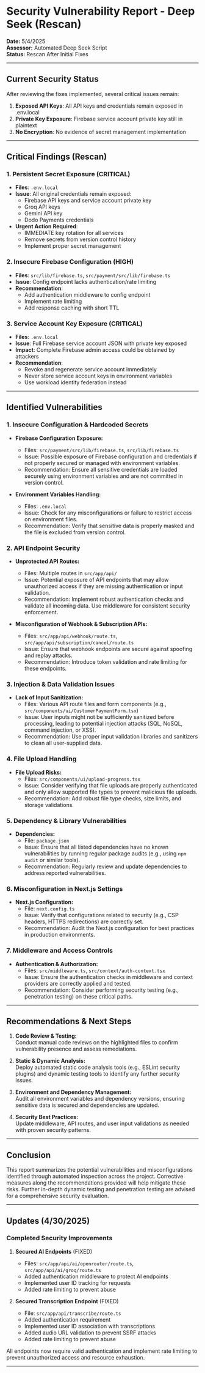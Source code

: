 # Security Vulnerability Report - Deep Seek (Rescan)

**Date:** 5/4/2025  
**Assessor:** Automated Deep Seek Script  
**Status:** Rescan After Initial Fixes

---

## Current Security Status
After reviewing the fixes implemented, several critical issues remain:

1. **Exposed API Keys**: All API keys and credentials remain exposed in .env.local
2. **Private Key Exposure**: Firebase service account private key still in plaintext
3. **No Encryption**: No evidence of secret management implementation

---

## Critical Findings (Rescan)

### 1. Persistent Secret Exposure (CRITICAL)
- **Files**: `.env.local`
- **Issue**: All original credentials remain exposed:
  - Firebase API keys and service account private key
  - Groq API keys
  - Gemini API key  
  - Dodo Payments credentials
- **Urgent Action Required**:
  - IMMEDIATE key rotation for all services
  - Remove secrets from version control history
  - Implement proper secret management

### 2. Insecure Firebase Configuration (HIGH)
- **Files**: `src/lib/firebase.ts`, `src/payment/src/lib/firebase.ts`
- **Issue**: Config endpoint lacks authentication/rate limiting
- **Recommendation**:
  - Add authentication middleware to config endpoint
  - Implement rate limiting
  - Add response caching with short TTL

### 3. Service Account Key Exposure (CRITICAL)
- **Files**: `.env.local`
- **Issue**: Full Firebase service account JSON with private key exposed
- **Impact**: Complete Firebase admin access could be obtained by attackers
- **Recommendation**:
  - Revoke and regenerate service account immediately
  - Never store service account keys in environment variables
  - Use workload identity federation instead

---

## Identified Vulnerabilities

### 1. Insecure Configuration & Hardcoded Secrets
- **Firebase Configuration Exposure:**  
  - Files: `src/payment/src/lib/firebase.ts`, `src/lib/firebase.ts`
  - Issue: Possible exposure of Firebase configuration and credentials if not properly secured or managed with environment variables.
  - Recommendation: Ensure all sensitive credentials are loaded securely using environment variables and are not committed in version control.

- **Environment Variables Handling:**  
  - Files: `.env.local`
  - Issue: Check for any misconfigurations or failure to restrict access on environment files.
  - Recommendation: Verify that sensitive data is properly masked and the file is excluded from version control.

### 2. API Endpoint Security
- **Unprotected API Routes:**
  - Files: Multiple routes in `src/app/api/`
  - Issue: Potential exposure of API endpoints that may allow unauthorized access if they are missing authentication or input validation.
  - Recommendation: Implement robust authentication checks and validate all incoming data. Use middleware for consistent security enforcement.

- **Misconfiguration of Webhook & Subscription APIs:**
  - Files: `src/app/api/webhook/route.ts`, `src/app/api/subscription/cancel/route.ts`
  - Issue: Ensure that webhook endpoints are secure against spoofing and replay attacks.
  - Recommendation: Introduce token validation and rate limiting for these endpoints.

### 3. Injection & Data Validation Issues
- **Lack of Input Sanitization:**
  - Files: Various API route files and form components (e.g., `src/components/ui/CustomerPaymentForm.tsx`)
  - Issue: User inputs might not be sufficiently sanitized before processing, leading to potential injection attacks (SQL, NoSQL, command injection, or XSS).
  - Recommendation: Use proper input validation libraries and sanitizers to clean all user-supplied data.

### 4. File Upload Handling
- **File Upload Risks:**
  - Files: `src/components/ui/upload-progress.tsx`
  - Issue: Consider verifying that file uploads are properly authenticated and only allow supported file types to prevent malicious file uploads.
  - Recommendation: Add robust file type checks, size limits, and storage validations.

### 5. Dependency & Library Vulnerabilities
- **Dependencies:**
  - File: `package.json`
  - Issue: Ensure that all listed dependencies have no known vulnerabilities by running regular package audits (e.g., using `npm audit` or similar tools).
  - Recommendation: Regularly review and update dependencies to address reported vulnerabilities.

### 6. Misconfiguration in Next.js Settings
- **Next.js Configuration:**
  - File: `next.config.ts`
  - Issue: Verify that configurations related to security (e.g., CSP headers, HTTPS redirections) are correctly set.
  - Recommendation: Audit the Next.js configuration for best practices in production environments.

### 7. Middleware and Access Controls
- **Authentication & Authorization:**
  - Files: `src/middleware.ts`, `src/context/auth-context.tsx`
  - Issue: Ensure the authentication checks in middleware and context providers are correctly applied and tested.
  - Recommendation: Consider performing security testing (e.g., penetration testing) on these critical paths.

---

## Recommendations & Next Steps

1. **Code Review & Testing:**  
   Conduct manual code reviews on the highlighted files to confirm vulnerability presence and assess remediations.

2. **Static & Dynamic Analysis:**  
   Deploy automated static code analysis tools (e.g., ESLint security plugins) and dynamic testing tools to identify any further security issues.

3. **Environment and Dependency Management:**  
   Audit all environment variables and dependency versions, ensuring sensitive data is secured and dependencies are updated.

4. **Security Best Practices:**  
   Update middleware, API routes, and user input validations as needed with proven security patterns.

---

## Conclusion

This report summarizes the potential vulnerabilities and misconfigurations identified through automated inspection across the project. Corrective measures along the recommendations provided will help mitigate these risks. Further in-depth dynamic testing and penetration testing are advised for a comprehensive security evaluation.

---

## Updates (4/30/2025)

### Completed Security Improvements

1. **Secured AI Endpoints** (FIXED)
   - Files: `src/app/api/ai/openrouter/route.ts`, `src/app/api/ai/groq/route.ts`
   - Added authentication middleware to protect AI endpoints
   - Implemented user ID tracking for requests
   - Added rate limiting to prevent abuse

2. **Secured Transcription Endpoint** (FIXED)
   - File: `src/app/api/transcribe/route.ts`
   - Added authentication requirement
   - Implemented user ID association with transcriptions
   - Added audio URL validation to prevent SSRF attacks
   - Added rate limiting to prevent abuse

All endpoints now require valid authentication and implement rate limiting to prevent unauthorized access and resource exhaustion.

---
